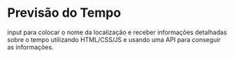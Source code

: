 # Previsão do Tempo
input para colocar o nome da localização e receber informações detalhadas sobre o tempo utilizando HTML/CSS/JS e usando uma API para conseguir as informações.
